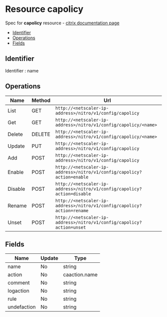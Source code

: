 # Resource capolicy

Spec for **capolicy** resource - [citrix documentation page](https://developer-docs.citrix.com/projects/netscaler-nitro-api/en/12.0/configuration/ca/capolicy/capolicy/)

- [Identifier](#identifier)
- [Operations](#operations)
- [Fields](#fields)

## Identifier

Identifier : name

## Operations

| Name | Method | Url |
|----|----|----|
| List | GET | `http://<netscaler-ip-address>/nitro/v1/config/capolicy` |
| Get | GET | `http://<netscaler-ip-address>/nitro/v1/config/capolicy/<name>` |
| Delete | DELETE | `http://<netscaler-ip-address>/nitro/v1/config/capolicy/<name>` |
| Update | PUT | `http://<netscaler-ip-address>/nitro/v1/config/capolicy` |
| Add | POST | `http://<netscaler-ip-address>/nitro/v1/config/capolicy` |
| Enable | POST | `http://<netscaler-ip-address>/nitro/v1/config/capolicy?action=enable` |
| Disable | POST | `http://<netscaler-ip-address>/nitro/v1/config/capolicy?action=disable` |
| Rename | POST | `http://<netscaler-ip-address>/nitro/v1/config/capolicy?action=rename` |
| Unset | POST | `http://<netscaler-ip-address>/nitro/v1/config/capolicy?action=unset` |

## Fields

| Name | Update | Type |
|----|----|----|
| name | No | string |
| action | No | caaction.name |
| comment | No | string |
| logaction | No | string |
| rule | No | string |
| undefaction | No | string |

